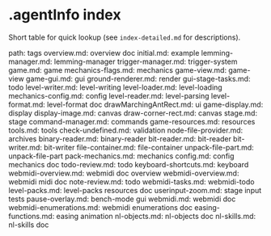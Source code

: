 # .agentInfo index


Short table for quick lookup (see `index-detailed.md` for descriptions).

path: tags
overview.md: overview doc
initial.md: example
lemming-manager.md: lemming-manager
trigger-manager.md: trigger-system
game.md: game
mechanics-flags.md: mechanics
game-view.md: game-view
game-gui.md: gui
ground-renderer.md: render
gui-stage-tasks.md: todo
level-writer.md: level-writing
level-loader.md: level-loading
mechanics-config.md: config
level-reader.md: level-parsing
level-format.md: level-format doc
drawMarchingAntRect.md: ui
game-display.md: display
display-image.md: canvas
draw-corner-rect.md: canvas
stage.md: stage
command-manager.md: commands
game-resources.md: resources
tools.md: tools
check-undefined.md: validation
node-file-provider.md: archives
binary-reader.md: binary-reader
bit-reader.md: bit-reader
bit-writer.md: bit-writer
file-container.md: file-container
unpack-file-part.md: unpack-file-part
pack-mechanics.md: mechanics
config.md: config mechanics doc
todo-review.md: todo
keyboard-shortcuts.md: keyboard
webmidi-overview.md: webmidi doc overview
webmidi-overview.md: webmidi midi doc
note-review.md: todo
webmidi-tasks.md: webmidi-todo
level-packs.md: level-packs resources doc
userinput-zoom.md: stage input tests
pause-overlay.md: bench-mode gui
webmidi.md: webmidi doc
webmidi-enumerations.md: webmidi enumerations doc
easing-functions.md: easing animation
nl-objects.md: nl-objects doc
nl-skills.md: nl-skills doc
